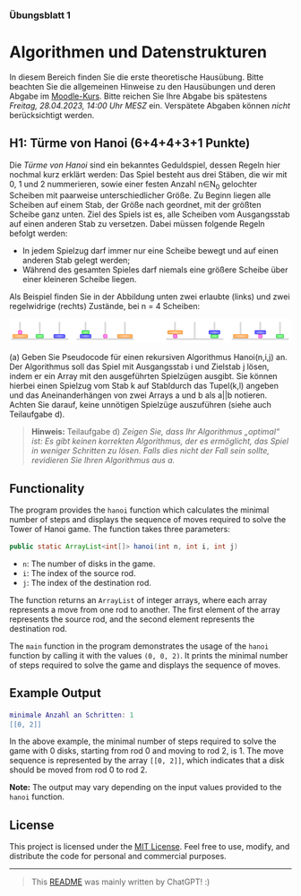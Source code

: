 ### Übungsblatt 1

# Algorithmen und Datenstrukturen

In diesem Bereich finden Sie die erste theoretische Hausübung. Bitte beachten Sie die allgemeinen Hinweise zu den Hausübungen und deren Abgabe im [Moodle-Kurs](https://moodle.informatik.tu-darmstadt.de/course/view.php?id=1399).
Bitte reichen Sie Ihre Abgabe bis spätestens _Freitag, 28.04.2023, 14:00 Uhr MESZ_ ein. Verspätete Abgaben können _nicht_ berücksichtigt werden.

## H1: Türme von Hanoi (6+4+4+3+1 Punkte)

Die _Türme von Hanoi_ sind ein bekanntes Geduldspiel, dessen Regeln hier nochmal kurz erklärt werden: Das Spiel besteht
aus drei Stäben, die wir mit 0, 1 und 2 nummerieren, sowie einer festen Anzahl n∈N<sub>0</sub> gelochter Scheiben mit paarweise
unterschiedlicher Größe. Zu Beginn liegen alle Scheiben auf einem Stab, der Größe nach geordnet, mit der größten Scheibe
ganz unten. Ziel des Spiels ist es, alle Scheiben vom Ausgangsstab auf einen anderen Stab zu versetzen. Dabei müssen folgende Regeln befolgt werden:

- In jedem Spielzug darf immer nur eine Scheibe bewegt und auf einen anderen Stab gelegt werden;
- Während des gesamten Spieles darf niemals eine größere Scheibe über einer kleineren Scheibe liegen.

Als Beispiel finden Sie in der Abbildung unten zwei erlaubte (links) und zwei regelwidrige (rechts) Zustände, bei n = 4 Scheiben:

![zwei erlaubte (links) und zwei regelwidrige (rechts) Zustände bei n = 4 Scheiben](./img/image1.png)

(a) Geben Sie Pseudocode für einen rekursiven Algorithmus Hanoi(n,i,j) an. Der Algorithmus soll das Spiel mit Ausgangsstab i und Zielstab j lösen,
indem er ein Array mit den ausgeführten Spielzügen ausgibt. Sie können hierbei einen Spielzug vom Stab k auf Stabldurch das Tupel(k,l) angeben und
das Aneinanderhängen von zwei Arrays a und b als a||b notieren. Achten Sie darauf, keine unnötigen Spielzüge auszuführen (siehe auch Teilaufgabe d).

> **Hinweis:** Teilaufgabe d) _Zeigen Sie, dass Ihr Algorithmus „optimal“ ist: Es gibt keinen korrekten Algorithmus, der es ermöglicht, das Spiel in weniger Schritten zu lösen. Falls dies nicht der Fall sein sollte, revidieren Sie Ihren Algorithmus aus a._

## Functionality

The program provides the `hanoi` function which calculates the minimal number of steps and displays the sequence of moves required to solve the Tower of Hanoi game. The function takes three parameters:

```java
public static ArrayList<int[]> hanoi(int n, int i, int j)
```

- `n`: The number of disks in the game.
- `i`: The index of the source rod.
- `j`: The index of the destination rod.

The function returns an `ArrayList` of integer arrays, where each array represents a move from one rod to another. The first element of the array represents the source rod, and the second element represents the destination rod.

The `main` function in the program demonstrates the usage of the `hanoi` function by calling it with the values `(0, 0, 2)`. It prints the minimal number of steps required to solve the game and displays the sequence of moves.

## Example Output

```lua
minimale Anzahl an Schritten: 1
[[0, 2]]
```

In the above example, the minimal number of steps required to solve the game with 0 disks, starting from rod 0 and moving to rod 2, is 1. The move sequence is represented by the array `[[0, 2]]`, which indicates that a disk should be moved from rod 0 to rod 2.

**Note:** The output may vary depending on the input values provided to the `hanoi` function.

## License

This project is licensed under the [MIT License](LICENSE). Feel free to use, modify, and distribute the code for personal and commercial purposes.

---
> This [README](README.md) was mainly written by ChatGPT! :)
